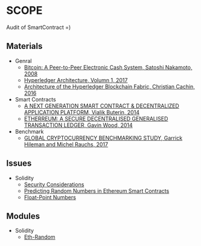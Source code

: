 # SCOPE
Audit of SmartContract =)

## Materials
- Genral
    - [Bitcoin: A Peer-to-Peer Electronic Cash System, Satoshi Nakamoto, 2008](https://bitcoin.com/bitcoin.pdf)
    - [Hyperledger Architecture, Volumn 1, 2017](https://www.hyperledger.org/wp-content/uploads/2017/08/Hyperledger_Arch_WG_Paper_1_Consensus.pdf)
    - [Architecture of the Hyperledger Blockchain Fabric, Christian Cachin, 2016](https://www.zurich.ibm.com/dccl/papers/cachin_dccl.pdf)
- Smart Contracts
    - [A NEXT GENERATION SMART CONTRACT & DECENTRALIZED APPLICATION PLATFORM, Vialik Buterin, 2014](https://www.weusecoins.com/assets/pdf/library/Ethereum_white_paper-a_next_generation_smart_contract_and_decentralized_application_platform-vitalik-buterin.pdf)
    - [ETHERREUM: A SECURE DECENTRALISED GENERALISED TRANSACTION LEDGER, Gavin Wood, 2014](http://gavwood.com/paper.pdf)
- Benchmark
    - [GLOBAL CRYPTOCURRENCY BENCHMARKING STUDY, Garrick Hileman and Michel Rauchs, 2017](https://www.jbs.cam.ac.uk/fileadmin/user_upload/research/centres/alternative-finance/downloads/2017-global-cryptocurrency-benchmarking-study.pdf)

## Issues
- Solidity
  - [Security Considerations](http://solidity.readthedocs.io/en/v0.4.23/security-considerations.html)
  - [Predicting Random Numbers in Ethereum Smart Contracts](https://blog.positive.com/predicting-random-numbers-in-ethereum-smart-contracts-e5358c6b8620)
  - [Float-Point Numbers](http://solidity.readthedocs.io/en/develop/types.html#fixed-point-numbers)
  
## Modules
- Solidity
  - [Eth-Random](https://www.npmjs.com/package/eth-random)
